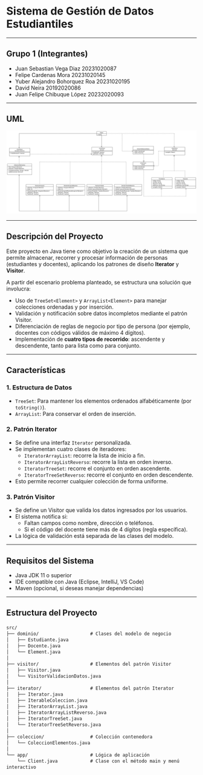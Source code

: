 # Sistema de Gestión de Datos Estudiantiles

***

## Grupo 1 (Integrantes)

* Juan Sebastian Vega Diaz 20231020087
* Felipe Cardenas Mora 20231020145
* Yuber Alejandro Bohorquez Roa 20231020195
* David Neira 20192020086
* Juan Felipe Chibuque López 20232020093

***

## UML

![UML](docs/UML.png)

***

## Descripción del Proyecto

Este proyecto en Java tiene como objetivo la creación de un sistema que permite almacenar, recorrer y procesar información de personas (estudiantes y docentes), aplicando los patrones de diseño **Iterator** y **Visitor**.

A partir del escenario problema planteado, se estructura una solución que involucra:

* Uso de `TreeSet<Element>` y `ArrayList<Element>` para manejar colecciones ordenadas y por inserción.
* Validación y notificación sobre datos incompletos mediante el patrón Visitor.
* Diferenciación de reglas de negocio por tipo de persona (por ejemplo, docentes con códigos válidos de máximo 4 dígitos).
* Implementación de **cuatro tipos de recorrido**: ascendente y descendente, tanto para lista como para conjunto.

***

## Características

### 1. **Estructura de Datos**

* `TreeSet`: Para mantener los elementos ordenados alfabéticamente (por `toString()`).
* `ArrayList`: Para conservar el orden de inserción.

### 2. **Patrón Iterator**

* Se define una interfaz `Iterator` personalizada.
* Se implementan cuatro clases de iteradores:
  - `IteratorArrayList`: recorre la lista de inicio a fin.
  - `IteratorArrayListReverso`: recorre la lista en orden inverso.
  - `IteratorTreeSet`: recorre el conjunto en orden ascendente.
  - `IteratorTreeSetReverso`: recorre el conjunto en orden descendente.
* Esto permite recorrer cualquier colección de forma uniforme.

### 3. **Patrón Visitor**

* Se define un Visitor que valida los datos ingresados por los usuarios.
* El sistema notifica si:
  - Faltan campos como nombre, dirección o teléfonos.
  - Si el código del docente tiene más de 4 dígitos (regla específica).
* La lógica de validación está separada de las clases del modelo.

***

## Requisitos del Sistema

* Java JDK 11 o superior
* IDE compatible con Java (Eclipse, IntelliJ, VS Code)
* Maven (opcional, si deseas manejar dependencias)

***

## Estructura del Proyecto

```plaintext
src/
├── dominio/                   # Clases del modelo de negocio
│   ├── Estudiante.java
│   ├── Docente.java
│   └── Element.java
│
├── visitor/                   # Elementos del patrón Visitor
│   ├── Visitor.java
│   └── VisitorValidacionDatos.java
│
├── iterator/                  # Elementos del patrón Iterator
│   ├── Iterator.java
│   ├── IterableColeccion.java
│   ├── IteratorArrayList.java
│   ├── IteratorArrayListReverso.java
│   ├── IteratorTreeSet.java
│   └── IteratorTreeSetReverso.java
│
├── coleccion/                 # Colección contenedora
│   └── ColeccionElementos.java
│
└── app/                       # Lógica de aplicación
    └── Client.java            # Clase con el método main y menú interactivo
```
